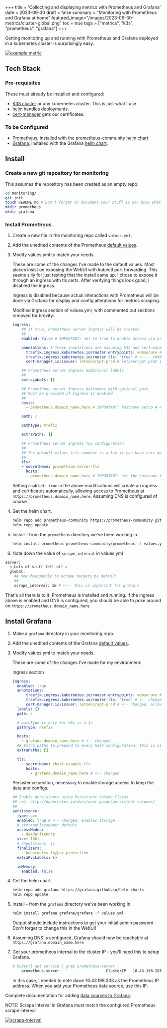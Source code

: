 +++
title = 'Collecting and displaying metrics with Prometheus and Grafana'
date = 2023-09-30
draft = false
summary = "Monitoring with Prometheus and Grafana at home"
featured_image="/images/2023-09-30-metrics/cluster-global.png"
toc = true
tags = ["metrics", "k3s", "prometheus", "grafana"]
+++

Getting monitoring up and running with Prometheus and Grafana deployed in a kubernetes cluster is surprisingly easy.

[![example metric](/images/2023-09-30-metrics/cluster-memory.png)](/images/2023-09-30-metrics/cluster-memory.png)

## Tech Stack

### Pre-requisites

These must already be installed and configured:

- [K3S cluster](https://k3s.io/) or any kubernetes cluster. This is just what I use.
- [helm](https://helm.sh/) handles deployments.
- [cert-manager](https://cert-manager.io/) gets our certificates.

### To be Configured

- [Prometheus](https://prometheus.io/), installed with the prometheus-community [helm chart](https://github.com/prometheus-community/helm-charts/tree/main/charts/prometheus).
- [Grafana](https://grafana.com/), installed with the Grafana [helm chart](https://github.com/grafana/helm-charts/tree/main/charts/grafana).

## Install

### Create a new git repository for monitoring

This assumes the repository has been created as an empty repo:

```bash
cd monitoring/
git init
touch README.md # Don't forget to document your stuff so you know what you've done!
mkdir prometheus
mkdir grafana
```

### Install Prometheus

1. Create a new file in the monitoring repo called `values.yml`.
2. Add the unedited contents of the Prometheus [default values](https://github.com/prometheus-community/helm-charts/blob/main/charts/prometheus/values.yaml).
3. Modify values.yml to match your needs.

    These are some of the changes I've made to the default values. Most places insist on exposing the WebUI with kubectl port forwarding. This seems silly for just testing that the install came up. I chose to expose it through an ingress with tls certs. After verifying things look good, I disabled the ingress.

    Ingress is disabled because actual interactions with Prometheus will be done via Grafana for display and config alterations for metrics scraping.

    Modified ingress section of values.yml, with commented out sections removed for brevity:

    ```yaml
    ingress:
        ## If true, Prometheus server Ingress will be created
        ##
        enabled: false # IMPORTANT: set to true to enable access via prometheus.domain_name.here # <---- CHANGED 
    
        annotations: # These annotations are assuming K3S and cert-manager setup specifics <---- CHANGED
          traefik.ingress.kubernetes.io/router.entrypoints: websecure # <---- CHANGED
          traefik.ingress.kubernetes.io/router.tls: "true" # <---- CHANGED
          cert-manager.io/issuer: letsencrypt-prod # letsencrypt-prod is the issuer I have configured, may be different in other environments  # <---- CHANGED
    
        ## Prometheus server Ingress additional labels
        ##
        extraLabels: {}
    
        ## Prometheus server Ingress hostnames with optional path
        ## Must be provided if Ingress is enabled
        ##
        hosts:
          - prometheus.domain_name.here # IMPORTANT: hostname setup # <---- CHANGED 
    
        path: /
    
        pathType: Prefix
    
        extraPaths: []
    
        ## Prometheus server Ingress TLS configuration
        ## 
        ## The default values file comment is a lie if you have cert-manager. Certs will be created automatically.
        ##
        tls:
        - secretName: prometheus-server-tls
          hosts:
          - prometheus.domain_name.here # IMPORTANT: set the hostname for cert-manager to create certs # <---- CHANGED 
    ```

    Setting `enabled: true` in the above modifications will create an ingress and certificates automatically, allowing access to Prometheus at `https://prometheus.domain_name.here`. Assuming DNS is configured of course.

4. Get the helm chart.

    ```bash
    helm repo add prometheus-community https://prometheus-community.github.io/helm-charts
    helm repo update
    ```

5. Install - from the `prometheus` directory we've been working in.

    ```bash
    helm install prometheus prometheus-community/prometheus -f values.yml
    ```

6. Note down the value of `scrape_interval` in values.yml

  ```bash
  server:
    < Lots of stuff left off >
    global:
      ## How frequently to scrape targets by default
      ##
      scrape_interval: 1m # <--- this is important for grafana
  ```

  That's all there is to it. Prometheus is installed and running. If the ingress above is enabled and DNS is configured, you should be able to poke around on `https://prometheus.domain_name.here`

## Install Grafana

1. Make a `grafana` directory in your monitoring repo.
2. Add the unedited contents of the Grafana [default values](https://github.com/grafana/helm-charts/blob/main/charts/grafana/values.yaml).
3. Modify values.yml to match your needs.

    These are some of the changes I've made for my environment:

    Ingress section

    ```yaml
    ingress:
      enabled: true
      annotations:
          traefik.ingress.kubernetes.io/router.entrypoints: websecure # <-- changed
          traefik.ingress.kubernetes.io/router.tls: "true" # <-- changed
          cert-manager.io/issuer: letsencrypt-prod # <-- changed, allows cert-manager to get my certs
      labels: {}
      path: /

      # pathType is only for k8s >= 1.1=
      pathType: Prefix

      hosts:
        - grafana.domain_name.here # <-- changed
      ## Extra paths to prepend to every host configuration. This is useful when working with annotation based services.
      extraPaths: []

      tls: 
        - secretName: chart-example-tls
          hosts:
            - grafana.domain_name.here # <-- changed
    ```

    Persistence section, necessary to enable storage access to keep the data and configs.

    ```yaml
    ## Enable persistence using Persistent Volume Claims
    ## ref: http://kubernetes.io/docs/user-guide/persistent-volumes/
    ##
    persistence:
      type: pvc
      enabled: true # <-- changed. Enables storage
      # storageClassName: default
      accessModes:
        - ReadWriteOnce
      size: 10Gi
      # annotations: {}
      finalizers:
        - kubernetes.io/pvc-protection
      extraPvcLabels: {}
    
      inMemory:
        enabled: false
    ```

4. Get the helm chart.

    ```bash
    helm repo add grafana https://grafana.github.io/helm-charts
    helm repo update
    ```

5. Install - from the `grafana` directory we've been working in.

    ```bash
    helm install grafana grafana/grafana -f values.yml
    ```

    Output should include instructions to get your initial admin password. Don't forget to change this in the WebUI!

6. Assuming DNS is configured, Grafana should now be reachable at `https://grafana.domain_name.here`
7. Get your prometheus internal to the cluster IP - you'll need this to setup Grafana.

    ```bash
    # kubectl get service | grep prometheus-server
        prometheus-server                     ClusterIP   10.43.198.203   <none>        80/TCP                                3h21m
    ```

    In this case, I needed to note down 10.43.198.203 as the Prometheus IP address. When you add your Prometheus data source, use this IP.

Complete documentation for adding [data sources to Grafana](https://grafana.com/docs/grafana/latest/datasources/).

NOTE: Scrape interval in Grafana must match the configured Prometheus scrape interval

[![scrape-interval](/images/2023-09-30-metrics/scrape-interval.png)](/images/2023-09-30-metrics/scrape-interval.png)
